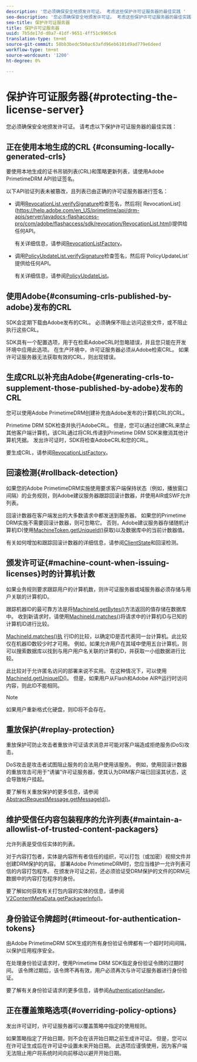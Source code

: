 ```yaml
---
description: '您必须确保安全地颁发许可证。 考虑这些保护许可证服务器的最佳实践 '
seo-description: '您必须确保安全地颁发许可证。 考虑这些保护许可证服务器的最佳实践 '
seo-title: 保护许可证服务器
title: 保护许可证服务器
uuid: 7b5de17d-d0a7-41df-9651-4ff51c9965c6
translation-type: tm+mt
source-git-commit: 58bb3bedc5b0ac63afd96eb6101d9ad779e6deed
workflow-type: tm+mt
source-wordcount: '1200'
ht-degree: 0%

---
```



# 保护许可证服务器{#protecting-the-license-server}

您必须确保安全地颁发许可证。 请考虑以下保护许可证服务器的最佳实践：

## 正在使用本地生成的CRL {#consuming-locally-generated-crls}

要使用本地生成的证书吊销列表(CRL)和策略更新列表，请使用Adobe PrimetimeDRM API验证签名。

以下API验证列表未被篡改，且列表已由正确的许可证服务器进行签名：

* 调用[RevocationList.verifySignature](https://help.adobe.com/en_US/primetime/api/drm-apis/server/javadocs-flashaccess-pro/com/adobe/flashaccess/sdk/revocation/RevocationList.html#verifySignature(java.security.cert.X509Certificate))检查签名，然后将[ RevocationList](https://help.adobe.com/en_US/primetime/api/drm-apis/server/javadocs-flashaccess-pro/com/adobe/flashaccess/sdk/revocation/RevocationList.html)提供给任何API。

   有关详细信息，请参阅[RevocationListFactory](https://help.adobe.com/en_US/primetime/api/drm-apis/server/javadocs-flashaccess-pro/com/adobe/flashaccess/sdk/revocation/RevocationListFactory.html)。

* 调用[PolicyUpdateList.verifySignature](https://help.adobe.com/en_US/primetime/api/drm-apis/server/javadocs-flashaccess-pro/com/adobe/flashaccess/sdk/policyupdate/PolicyUpdateList.html#verifySignature(java.security.cert.X509Certificate))检查签名，然后将`PolicyUpdateList`提供给任何API。

   有关详细信息，请参阅[PolicyUpdateList](https://help.adobe.com/en_US/primetime/api/drm-apis/server/javadocs-flashaccess-pro/com/adobe/flashaccess/sdk/policyupdate/PolicyUpdateList.html)。

## 使用Adobe{#consuming-crls-published-by-adobe}发布的CRL

SDK会定期下载由Adobe发布的CRL。 必须确保不阻止访问这些文件，或不阻止执行这些CRL。

SDK具有一个配置选项，用于在检索AdobeCRL时忽略错误，并且您只能在开发环境中应用此选项。 在生产环境中，许可证服务器必须从Adobe检索CRL。 如果许可证服务器无法获取有效的CRL，则出现错误。

## 生成CRL以补充由Adobe{#generating-crls-to-supplement-those-published-by-adobe}发布的CRL

您可以使用Adobe PrimetimeDRM创建补充由Adobe发布的计算机CRL的CRL。

Primetime DRM SDK检查并执行AdobeCRL。 但是，您可以通过创建CRL来禁止其他客户端计算机，该CRL通过将CRL传递到Primetime DRM SDK来撤消其他计算机凭据。 发出许可证时，SDK将检查AdobeCRL和您的CRL。

要生成CRL，请参阅[RevocationListFactory](https://help.adobe.com/en_US/primetime/api/drm-apis/server/javadocs-flashaccess-pro/com/adobe/flashaccess/sdk/revocation/RevocationListFactory.html)。

## 回滚检测{#rollback-detection}

如果您的Adobe PrimetimeDRM实施使用要求客户端保持状态（例如，播放窗口间隔）的业务规则，则Adobe建议服务器跟踪回滚计数器，并使用AIR或SWF允许列表。

回滚计数器在客户端发出的大多数请求中都发送到服务器。 如果您的Primetime DRM实施不需要回滚计数器，则可忽略它。 否则，Adobe建议服务器存储随机计算机ID(使用[MachineToken.getUniqueId()](https://help.adobe.com/en_US/primetime/api/drm-apis/server/javadocs-flashaccess-pro/com/adobe/flashaccess/sdk/cert/MachineId.html#getUniqueId())获取)以及数据库中的当前计数器值。

有关如何增加和跟踪回滚计数器的详细信息，请参阅[ClientState](https://help.adobe.com/en_US/primetime/api/drm-apis/server/javadocs-flashaccess-pro/com/adobe/flashaccess/sdk/protocol/ClientState.html)和回滚检测。

## 颁发许可证{#machine-count-when-issuing-licenses}时的计算机计数

如果业务规则要求跟踪用户的计算机数，则许可证服务器或域服务器必须存储与用户关联的计算机ID。

跟踪机器ID的最可靠方法是将[MachineId.getBytes()](https://help.adobe.com/en_US/primetime/api/drm-apis/server/javadocs-flashaccess-pro/com/adobe/flashaccess/sdk/cert/MachineId.html#getBytes())方法返回的值存储在数据库中。 收到新请求时，请使用[MachineId.matches()](https://help.adobe.com/en_US/primetime/api/drm-apis/server/javadocs-flashaccess-pro/com/adobe/flashaccess/sdk/cert/MachineId.html#matches(com.adobe.flashaccess.sdk.cert.MachineId))将请求中的计算机ID与已知的计算机ID进行比较。

[MachineId.matches()执](https://help.adobe.com/en_US/primetime/api/drm-apis/server/javadocs-flashaccess-pro/com/adobe/flashaccess/sdk/cert/MachineId.html#matches(com.adobe.flashaccess.sdk.cert.MachineId)) 行ID的比较，以确定ID是否代表同一台计算机。此比较仅在机器ID数较少时才可用。 例如，如果允许用户在其域中使用五台计算机，则可以搜索数据库以找到与用户用户名关联的计算机ID，并获取一小组数据进行比较。

此比较对于允许匿名访问的部署来说不实用。 在这种情况下，可以使用[MachineId.getUniqueID()](https://help.adobe.com/en_US/primetime/api/drm-apis/server/javadocs-flashaccess-pro/com/adobe/flashaccess/sdk/cert/MachineId.html#getUniqueId())。 但是，如果用户从Flash和Adobe AIR®运行时访问内容，则此ID不能相同。

>[!NOTE]
>
>如果用户重新格式化硬盘，则ID将不会存在。

## 重放保护{#replay-protection}

重放保护可防止攻击者重放许可证请求消息并可能对客户端造成拒绝服务(DoS)攻击。

DoS攻击是攻击者试图阻止服务的合法用户使用该服务。 例如，使用回滚计数器的重放攻击可用于“诱骗”许可证服务器，使其认为DRM客户端已回滚其状态，这会导致帐户挂起。

要了解有关重放保护的更多信息，请参阅[ AbstractRequestMessage.getMessageId()](https://help.adobe.com/en_US/primetime/api/drm-apis/server/javadocs-flashaccess-pro/com/adobe/flashaccess/sdk/protocol/AbstractRequestMessage.html#getMessageId())。

## 维护受信任内容包装程序的允许列表{#maintain-a-allowlist-of-trusted-content-packagers}

允许列表是受信任实体的列表。

对于内容打包者，实体是内容所有者信任的组织，可以打包（或加密）视频文件并创建DRM保护的内容。 部署Adobe PrimetimeDRM时，您应当维护一允许列表可信的内容打包程序。 在颁发许可证之前，还必须验证受DRM保护的文件的DRM元数据中的内容打包程序的身份。

要了解如何获取有关打包内容的实体的信息，请参阅[V2ContentMetaData.getPackagerInfo()](https://help.adobe.com/en_US/primetime/api/drm-apis/server/javadocs-flashaccess-pro/com/adobe/flashaccess/sdk/media/drm/keys/v2/V2ContentMetaData.html#getPackagerInfo())。

## 身份验证令牌超时{#timeout-for-authentication-tokens}

由Adobe PrimetimeDRM SDK生成的所有身份验证令牌都有一个超时时间间隔，以保护应用程序安全。

在处理身份验证请求时，使用Primetime DRM SDK指定身份验证令牌的过期时间。 该令牌过期后，该令牌不再有效，用户必须再次与许可证服务器进行身份验证。

要了解有关身份验证请求的更多信息，请参阅[AuthenticationHandler](https://help.adobe.com/en_US/primetime/api/drm-apis/server/javadocs-flashaccess-pro/com/adobe/flashaccess/sdk/protocol/authentication/AuthenticationHandler.html)。

## 正在覆盖策略选项{#overriding-policy-options}

发出许可证时，许可证服务器可以覆盖策略中指定的使用规则。

如果策略指定了开始日期，则不会在该开始日期之前生成许可证。 但是，您可以在许可证生成后在许可证中设置未来开始日期。 此选项应谨慎使用，因为客户端无法阻止用户将系统时间向前移动以避开开始日期。